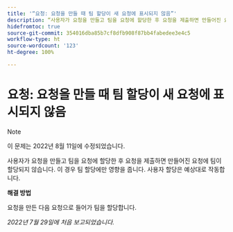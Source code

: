 ```yaml
---
title: '“요청: 요청을 만들 때 팀 할당이 새 요청에 표시되지 않음”'
description: “사용자가 요청을 만들고 팀을 요청에 할당한 후 요청을 제출하면 만들어진 요청에 팀이 할당되지 않습니다. 이 경우 팀 할당에만 영향을 줍니다. 사용자 할당은 예상대로 작동합니다.”
hidefromtoc: true
source-git-commit: 354016dba85b7cf8dfb908f87bb4fabedee3e4c5
workflow-type: ht
source-wordcount: '123'
ht-degree: 100%

---
```



# 요청: 요청을 만들 때 팀 할당이 새 요청에 표시되지 않음

>[!NOTE]
>
> 이 문제는 2022년 8월 11일에 수정되었습니다.

사용자가 요청을 만들고 팀을 요청에 할당한 후 요청을 제출하면 만들어진 요청에 팀이 할당되지 않습니다. 이 경우 팀 할당에만 영향을 줍니다. 사용자 할당은 예상대로 작동합니다.

**해결 방법**

요청을 만든 다음 요청으로 들어가 팀을 할당합니다.

_2022년 7월 29일에 처음 보고되었습니다._

